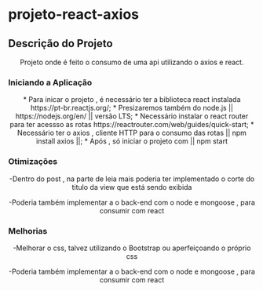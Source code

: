 # projeto-react-axios

## Descrição do Projeto
<p align="center">
  Projeto onde é feito o consumo de uma api utilizando o axios e react.
</p>

### Iniciando a Aplicação
<p align="center">
  * Para inicar o projeto , é necessário ter a biblioteca react instalada https://pt-br.reactjs.org/;
  * Presizaremos também do node.js || https://nodejs.org/en/ || versão LTS;
  * Necessário instalar o react router para ter acessso as rotas https://reactrouter.com/web/guides/quick-start;
  * Necessário ter o axios , cliente HTTP para o consumo das rotas  || npm install axios ||;
  * Após , só iniciar o projeto com || npm start
</p>

### Otimizações
<p align="center">
    -Dentro do post , na parte de leia mais poderia ter implementado o corte do titulo da view que está sendo exibida
</p>
<p align="center">
    -Poderia também implementar a o back-end com o node e mongoose , para consumir com react
</p>

### Melhorias
<p align="center">
    -Melhorar o css, talvez utilizando o Bootstrap ou aperfeiçoando o próprio css
</p>
<p align="center">
    -Poderia também implementar a o back-end com o node e mongoose , para consumir com react
</p>


